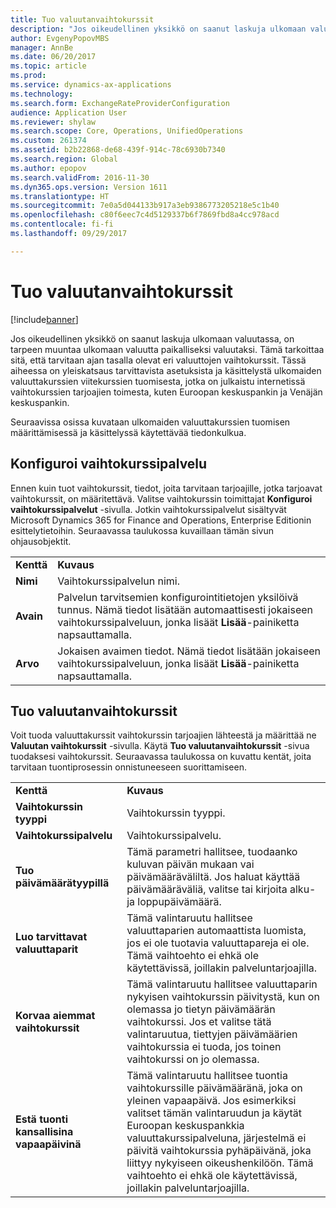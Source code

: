 ```yaml
---
title: Tuo valuutanvaihtokurssit
description: "Jos oikeudellinen yksikkö on saanut laskuja ulkomaan valuutassa, on tarpeen muuntaa ulkomaan valuutta paikalliseksi valuutaksi. Tämä tarkoittaa sitä, että tarvitaan ajan tasalla olevat eri valuuttojen vaihtokurssit. Tässä aiheessa on yleiskatsaus tarvittavista asetuksista ja käsittelystä ulkomaiden valuuttakurssien viitekurssien tuomisesta, jotka on julkaistu internetissä vaihtokurssien tarjoajien toimesta, kuten Euroopan keskuspankin ja Venäjän keskuspankin."
author: EvgenyPopovMBS
manager: AnnBe
ms.date: 06/20/2017
ms.topic: article
ms.prod: 
ms.service: dynamics-ax-applications
ms.technology: 
ms.search.form: ExchangeRateProviderConfiguration
audience: Application User
ms.reviewer: shylaw
ms.search.scope: Core, Operations, UnifiedOperations
ms.custom: 261374
ms.assetid: b2b22868-de68-439f-914c-78c6930b7340
ms.search.region: Global
ms.author: epopov
ms.search.validFrom: 2016-11-30
ms.dyn365.ops.version: Version 1611
ms.translationtype: HT
ms.sourcegitcommit: 7e0a5d044133b917a3eb9386773205218e5c1b40
ms.openlocfilehash: c80f6eec7c4d5129337b6f7869fbd8a4cc978acd
ms.contentlocale: fi-fi
ms.lasthandoff: 09/29/2017

---
```


# <a name="import-currency-exchange-rates"></a>Tuo valuutanvaihtokurssit

[!include[banner](../includes/banner.md)]


Jos oikeudellinen yksikkö on saanut laskuja ulkomaan valuutassa, on tarpeen muuntaa ulkomaan valuutta paikalliseksi valuutaksi. Tämä tarkoittaa sitä, että tarvitaan ajan tasalla olevat eri valuuttojen vaihtokurssit. Tässä aiheessa on yleiskatsaus tarvittavista asetuksista ja käsittelystä ulkomaiden valuuttakurssien viitekurssien tuomisesta, jotka on julkaistu internetissä vaihtokurssien tarjoajien toimesta, kuten Euroopan keskuspankin ja Venäjän keskuspankin.

Seuraavissa osissa kuvataan ulkomaiden valuuttakurssien tuomisen määrittämisessä ja käsittelyssä käytettävää tiedonkulkua.

## <a name="configure-an-exchange-rate-provider"></a>Konfiguroi vaihtokurssipalvelu
Ennen kuin tuot vaihtokurssit, tiedot, joita tarvitaan tarjoajille, jotka tarjoavat vaihtokurssit, on määritettävä. Valitse vaihtokurssin toimittajat **Konfiguroi vaihtokurssipalvelut** -sivulla. Jotkin vaihtokurssipalvelut sisältyvät Microsoft Dynamics 365 for Finance and Operations, Enterprise Editionin esittelytietoihin. Seuraavassa taulukossa kuvaillaan tämän sivun ohjausobjektit.

|           |                                                                                                                                                                                                                             |
|-----------|-----------------------------------------------------------------------------------------------------------------------------------------------------------------------------------------------------------------------------|
| **Kenttä** | **Kuvaus**                                                                                                                                                                                                             |
| **Nimi**  | Vaihtokurssipalvelun nimi.                                                                                                                                                                                     |
| **Avain**   | Palvelun tarvitsemien konfigurointitietojen yksilöivä tunnus. Nämä tiedot lisätään automaattisesti jokaiseen vaihtokurssipalveluun, jonka lisäät **Lisää**-painiketta napsauttamalla. |
| **Arvo** | Jokaisen avaimen tiedot. Nämä tiedot lisätään jokaiseen vaihtokurssipalveluun, jonka lisäät **Lisää**-painiketta napsauttamalla.                                                                                         |

## <a name="import-currency-exchange-rates"></a>Tuo valuutanvaihtokurssit
Voit tuoda valuuttakurssit vaihtokurssin tarjoajien lähteestä ja määrittää ne **Valuutan vaihtokurssit** -sivulla. Käytä **Tuo valuutanvaihtokurssit** -sivua tuodaksesi vaihtokurssit. Seuraavassa taulukossa on kuvattu kentät, joita tarvitaan tuontiprosessin onnistuneeseen suorittamiseen.

|                                        |                                                                                                                                                                                                                                                                                                                                                                             |
|----------------------------------------|-----------------------------------------------------------------------------------------------------------------------------------------------------------------------------------------------------------------------------------------------------------------------------------------------------------------------------------------------------------------------------|
| **Kenttä**                              | **Kuvaus**                                                                                                                                                                                                                                                                                                                                                             |
| **Vaihtokurssin tyyppi**                 | Vaihtokurssin tyyppi.                                                                                                                                                                                                                                                                                                                                                      |
| **Vaihtokurssipalvelu**             | Vaihtokurssipalvelu.                                                                                                                                                                                                                                                                                                                                                  |
| **Tuo päivämäärätyypillä**                       | Tämä parametri hallitsee, tuodaanko kuluvan päivän mukaan vai päivämääräväliltä. Jos haluat käyttää päivämääräväliä, valitse tai kirjoita alku- ja loppupäivämäärä.                                                                                                                                                                                                                |
| **Luo tarvittavat valuuttaparit**    | Tämä valintaruutu hallitsee valuuttaparien automaattista luomista, jos ei ole tuotavia valuuttapareja ei ole. Tämä vaihtoehto ei ehkä ole käytettävissä, joillakin palveluntarjoajilla.                                                                                                                                                                                               |
| **Korvaa aiemmat vaihtokurssit**   | Tämä valintaruutu hallitsee valuuttaparin nykyisen vaihtokurssin päivitystä, kun on olemassa jo tietyn päivämäärän vaihtokurssi. Jos et valitse tätä valintaruutua, tiettyjen päivämäärien vaihtokurssia ei tuoda, jos toinen vaihtokurssi on jo olemassa.                                                                                       |
| **Estä tuonti kansallisina vapaapäivinä** | Tämä valintaruutu hallitsee tuontia vaihtokurssille päivämääränä, joka on yleinen vapaapäivä. Jos esimerkiksi valitset tämän valintaruudun ja käytät Euroopan keskuspankkia valuuttakurssipalveluna, järjestelmä ei päivitä vaihtokurssia pyhäpäivänä, joka liittyy nykyiseen oikeushenkilöön. Tämä vaihtoehto ei ehkä ole käytettävissä, joillakin palveluntarjoajilla. |







